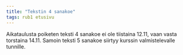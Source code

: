 ```yaml
---
title: "Tekstin 4 sanakoe"
tags: rub1 etusivu
---
```


Aikataulusta poiketen teksti 4 sanakoe ei ole tiistaina 12.11, vaan vasta torstaina 14.11. Samoin teksti 5 sanakoe siirtyy kurssin valmistelevalle tunnille.
